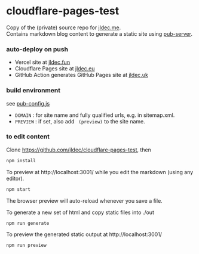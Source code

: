 # cloudflare-pages-test

Copy of the (private) source repo for [jldec.me](https://jldec.me).  
Contains markdown blog content to generate a static site using [pub-server](https://jldec.github.io/pub-doc).

### auto-deploy on push

- Vercel site at [jldec.fun](https://jldec.fun)
- Cloudflare Pages site at [jldec.eu](https://jldec.eu)
- GitHub Action generates GitHub Pages site at [jldec.uk](https://jldec.uk)

### build environment

see [pub-config.js](pub-config.js)

- `DOMAIN` : for site name and fully qualified urls, e.g. in sitemap.xml.
- `PREVIEW` : if set, also add ` (preview)` to the site name.

### to edit content

Clone https://github.com/jldec/cloudflare-pages-test, then

```sh
npm install
```

To preview at http://localhost:3001/ while you edit the markdown (using any editor).

```sh
npm start
```

The browser preview will auto-reload whenever you save a file.

To generate a new set of html and copy static files into ./out

```sh
npm run generate
```

To preview the generated static output at http://localhost:3001/

```sh
npm run preview
```

